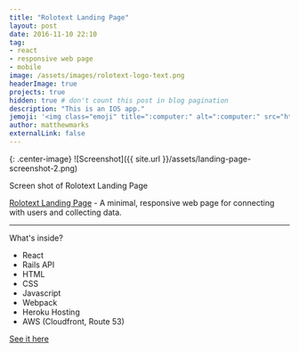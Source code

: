 ```yaml
---
title: "Rolotext Landing Page"
layout: post
date: 2016-11-10 22:10
tag:
- react
- responsive web page
- mobile
image: /assets/images/rolotext-logo-text.png
headerImage: true
projects: true
hidden: true # don't count this post in blog pagination
description: "This is an IOS app."
jemoji: '<img class="emoji" title=":computer:" alt=":computer:" src="https://assets.github.com/images/icons/emoji/unicode/1f5a5.png" height="20" width="20" align="absmiddle">'
author: matthewmarks
externalLink: false
---
```


{: .center-image}
![Screenshot]({{ site.url }}/assets/landing-page-screenshot-2.png)
<figcaption class="caption" >Screen shot of Rolotext Landing Page</figcaption>




[Rolotext Landing Page][1] -  A minimal, responsive web page for connecting with users and collecting data.



---

What's inside?

- React
- Rails API
- HTML
- CSS
- Javascript
-	Webpack
- Heroku Hosting
- AWS (Cloudfront, Route 53)


[See it here][1]

[1]: http://www.rolotext.io
